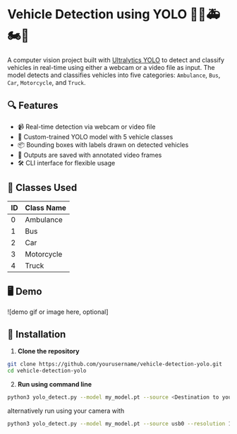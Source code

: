 # Vehicle Detection using YOLO 🚗🚌🚑🏍️🚛

A computer vision project built with [Ultralytics YOLO](https://github.com/ultralytics/ultralytics) to detect and classify vehicles in real-time using either a webcam or a video file as input. The model detects and classifies vehicles into five categories: `Ambulance`, `Bus`, `Car`, `Motorcycle`, and `Truck`.

## 🔍 Features

- 📹 Real-time detection via webcam or video file
- 🎯 Custom-trained YOLO model with 5 vehicle classes
- 📦 Bounding boxes with labels drawn on detected vehicles
- 📁 Outputs are saved with annotated video frames
- 🛠️ CLI interface for flexible usage

## 🚀 Classes Used

| ID | Class Name   |
|----|--------------|
| 0  | Ambulance    |
| 1  | Bus          |
| 2  | Car          |
| 3  | Motorcycle   |
| 4  | Truck        |

## 🖥️ Demo

![demo gif or image here, optional]

## 🧰 Installation

1. **Clone the repository**
```bash
git clone https://github.com/yourusername/vehicle-detection-yolo.git
cd vehicle-detection-yolo
```

2. **Run using command line**

```bash
python3 yolo_detect.py --model my_model.pt --source <Destination to your video file> --resolution 1920x1080
```

alternatively run using your camera with 

```bash
python3 yolo_detect.py --model my_model.pt --source usb0 --resolution 1920x1080
```
